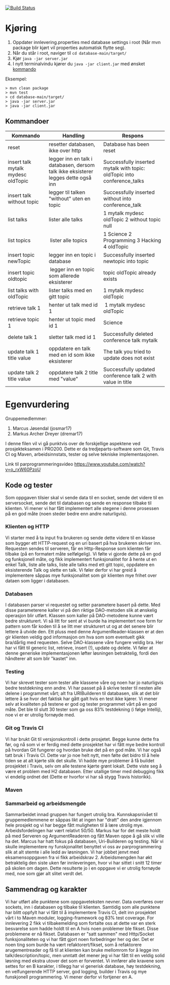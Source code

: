 [![Build Status](https://travis-ci.com/Westerdals/pgr200-eksamen-viking-v2.svg?token=hcaAw9PzjH9pgNPyimyp&branch=master)](https://travis-ci.com/Westerdals/pgr200-eksamen-viking-v2)

# Kjøring

1. Oppdater innlevering.properties med database settings i root (Når mvn package blir kjørt vil properties automatisk flytte seg). 
2. Når du står i root, naviger til `cd database-main/target/` 
3. Kjør `java -jar server.jar`
4. I nytt terminalvindu kjører du `java -jar client.jar` med ønsket [kommando](#kommandoer)

Eksempel:

```
> mvn clean package
> mvn test
> cd database-main/target/
> java -jar server.jar
> java -jar client.jar
```

## Kommandoer

| Kommando | Handling | Respons |
| -------- | -------- | ------- |
| reset | resetter databasen, ikke over http | Database has been reset |
| insert talk mytalk mydesc oldTopic | legger inn en talk i databasen, dersom talk ikke eksisterer legges dette også inn | Successfully inserted mytalk with topic: oldTopic into conference_talks |
| insert talk without topic | legger til talken "without" uten en topic | Successfully inserted without into conference_talk |
| list talks | lister alle talks | 1 mytalk mydesc oldTopic 2 without topic null | 
| list topics | lister alle topics | 1 Science 2 Programming 3 Hacking 4 oldTopic |
| insert topic newTopic | legger inn en  topic i database | Successfully inserted newtopic into topic |
| insert topic oldtopic | legger inn en topic som allerede eksisterer | topic oldTopic already exists |
| list talks with oldTopic | lister talks med en gitt topic | 1 mytalk mydesc oldTopic |
| retrieve talk 1 | henter ut talk med id 1 | 1 mytalk mydesc oldTopic | 
| retrieve topic 1 | henter ut topic med id 1 | Science | 
| delete talk 1 | sletter talk med id 1 | Successfully deleted conference talk mytalk |
| update talk 1 title value | oppdatere en talk med en id som ikke eksisterer | The talk you tried to update does not exist |
| update talk 2 title value | oppdatere talk 2 title med "value" |  Successfully updated conference talk 2 with value in title |


# Egenvurdering
Gruppemedlemmer:
1. Marcus Jøsendal (josmar17)
2. Markus Archer Dreyer (dremar17)

I denne filen vil vi gå punktvis over de forskjellige aspektene ved prosjekteksamen i PRO200.
Dette er da tredjeparts-software som Git, Travis CI og Maven, arbeidsinnstats, tester og
selve tekniske implementasjonen.

Link til parprogrammeringsvideo https://www.youtube.com/watch?v=o_rxW60PzoU


## Kode og tester
Som oppgaven tilsier skal vi sende data til en socket, sende det videre til en serversocket,
sende det til databasen og sende en response tilbake til klienten. Vi mener vi har fått 
implementert alle stegene i denne prosessen på en god måte (noen steder bedre enn andre naturligvis).

### Klienten og HTTP
Vi starter med å ta input fra brukeren og sende dette videre til en klasse som bygger ett 
HTTP-request og en uri basert på hva brukeren skriver inn. Requesten sendes til serveren,
får en Http-Response som klienten får tilbake (på en formatert måte selfølgelig). Vi følte
vi gjorde dette på en god og funksjonell måte, og fikk implementert funksjonalitet for å
hente ut en enkel Talk, liste alle talks, liste alle talks med ett gitt topic, oppdatere
en eksisterende Talk og slette en talk. Vi føler derfor vi har greid å implementere såppas
mye funksjonalitet som gir klienten mye frihet over dataen som ligger i databasen. 

### Databasen
I databasen parser vi requestet og setter parametere basert på dette. Med disse parameterene
kaller vi på den riktige DAO-metoden slik at ønskelig operasjon blir utført. Klassen som
kaller på DAO-metodene kunne vært bedre strukturert. Vi så litt for sent at vi burde
ha implementert noe form for pattern som får koden til å se litt mer strukturert ut og at det
senere blir lettere å utvide den. Ett pluss med denne ArgumenReader-klassen er at den gir klienten
veldig god informasjon om hva som som eventuelt gikk bra/dårlig med requesten. Selve DAO-klassene
våre fungere veldig bra. Her har vi fått til generic list, retrieve, insert (!), update og delete. 
Vi føler at denne generiske implementasjonen løfter løsningen betraktelig, fordi den håndterer alt 
som blir "kastet" inn. 

### Testing
Vi har skrevet tester som tester alle klassene våre og noen har jo naturligvis bedre testdekning enn andre.
Vi har passet på å skrive tester til nesten alle delene i programmet vårt; alt fra URIBuilderen til databasen, slik
at det blir lettere å se hvor det faktisk har gått galt hvis en test ikke kjører. Vi mener selv at kvaliteten
på testene er god og tester programmet vårt på en god måte. Det ble til slutt 30 tester som ga oss 
83% testdekning (i følge Intellij), noe vi er er utrolig fornøyde med. 

### Git og Travis CI
Vi har brukt Git til versjonskontroll i dette prosjetet. Begge kunne dette fra før, og nå som vi er ferdig
med dette prosjektet har vi fått mye bedre kontroll på hvordan Git fungerer og hvordan bruke det på en god
måte. Vi har også tatt bruk i Travis CI. Dette var jo noe helt nytt, men følte det bidro til å hele tiden
se at alt kjørte slik det skulle. Vi hadde mye problemer å få buildet prosjektet i Travis, selv om alle
testene kjørte grønt lokalt. Dette viste seg å være et problem med H2 databasen. Etter utallige timer med
debugging fikk vi endelig ordnet det (Dette er hvorfor vi har så stygg Travis historikk). 

### Maven


### Sammarbeid og arbeidsmengde 
Sammarbeidet innad gruppen har fungert utrolig bra. Kunnskapsnivået til gruppemedlemmene er såppas likt at
ingen har "dratt" den andre igjennom hele prosjekt og vi har begge fått muligheten til å lære utrolig mye.
Arbeidsfordelingen har vært relativt 50/50. Markus har for det meste holdt på med Serveren og ArgumentReaderen
og fått Maven oppe å gå slik vi ville ha det. Marcus har hatt fokus på databasen, Uri-Builderen og testing.
Når vi skulle implementere ny funskjonalitet benyttet vi oss av parprogrammering slik at alt stemte i alle
ledd av løsningen. Vi har jobbet jenvt med eksamensoppgaven fra vi fikk arbeidskrav 2. Arbeidsmengden har
økt betraktelig den siste uken før innleveringen, hvor vi har sittet i snitt 12 timer på skolen om dagen. 
Dette resulterte jo i en oppgave vi er utrolig fornøyde med, noe som gjør alt slitet verdt det. 


## Sammendrag og karakter
Vi har utført alle punktene som oppgaveteksten nevner. Data overføres over sockets, inn i databasen og tilbake
til klienten. Samtidig som alle punktene har blitt oppfylt har vi fått til å implementere Travis CI,
delt inn prosjektet vårt i to Maven moduler, logging-framework og 83% test coverage. For innlevering 2
fikk vi tilbakemelding som fortalte oss at dette var en sterk besvarelse som hadde holdt til en A hvis noen
problemer ble fikset. Disse problemene er nå fikset. Databasen er "satt sammen" med Http/Socket
funksjonaliteten og vi har fått gjort noen forbedringer her og der. Det er noen ting som burde ha vært 
refaktorert/fikset, som å refaktorere arugementreader og få til at klienten kan bruke mellomrom for å legge
inn talk/description/topic, men unntatt det mener jeg vi har fått til en veldig solid løsning med ekstra utover
det som er forventet. Vi innfører alle kravene som settes for en B karakter, i tillegg har vi generisk database, 
høy testdekning, en velfungerende HTTP server, god logging, builder i Travis og mye funskjonell programmering.
Vi mener derfor vi fortjener en A. 
